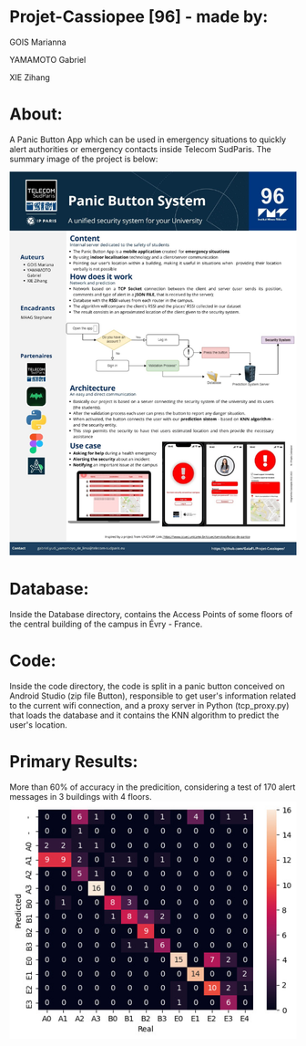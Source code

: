 # Projet-Cassiopee [96] - made by:

GOIS Marianna

YAMAMOTO Gabriel

XIE Zihang

# About:

A Panic Button App which can be used in emergency situations to quickly alert authorities or emergency contacts inside Telecom SudParis. The summary image of the project is below:

![alt text](https://github.com/GaiaFL/Projet-Cassiopee/blob/main/poster.jpeg?raw=true)

# Database:
Inside the Database directory, contains the Access Points of some floors of the central building of the campus in Évry - France.

# Code: 
Inside the code directory, the code is split in a panic button conceived on Android Studio (zip file Button), responsible to get user's information related to the current wifi connection, and a proxy server in Python (tcp_proxy.py) that loads the database and it contains the KNN algorithm to predict the user's location.

# Primary Results:
More than 60% of accuracy in the predicition, considering a test of 170 alert messages in 3 buildings with 4 floors.
![alt text](https://github.com/GaiaFL/Projet-Cassiopee/blob/main/Code/Graphics/confusion%20matrix.jpeg?raw=true)
